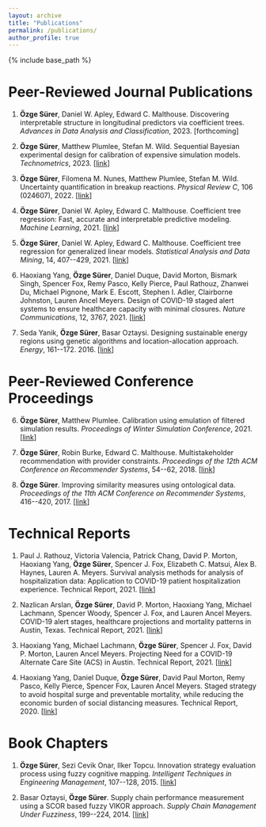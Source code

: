 ```yaml
---
layout: archive
title: "Publications"
permalink: /publications/
author_profile: true
---
```


{% include base_path %}

Peer-Reviewed Journal Publications
======

1. **Özge Sürer**,  Daniel W. Apley, Edward C. Malthouse. Discovering interpretable structure in longitudinal predictors via coefficient trees. *Advances in Data Analysis and Classification*, 2023. [forthcoming]

2. **Özge Sürer**,  Matthew Plumlee, Stefan M. Wild. Sequential Bayesian experimental design for calibration of expensive simulation models. *Technometrics*, 2023. [[link](https://www.tandfonline.com/doi/abs/10.1080/00401706.2023.2246157?src=&journalCode=utch20)]

3. **Özge Sürer**, Filomena M. Nunes, Matthew Plumlee, Stefan M. Wild. Uncertainty quantification in breakup reactions. *Physical Review C*, 106 (024607), 2022. [[link](https://journals.aps.org/prc/abstract/10.1103/PhysRevC.106.024607)]

4. **Özge Sürer**, Daniel W. Apley, Edward C. Malthouse. Coefficient tree regression:  Fast, accurate and interpretable predictive modeling. *Machine Learning*, 2021. [[link](https://doi.org/10.1007/s10994-021-06091-7)]

5. **Özge Sürer**, Daniel W. Apley, Edward C. Malthouse. Coefficient tree regression for generalized linear models. *Statistical Analysis and Data Mining*, 14, 407--429, 2021. [[link](https://onlinelibrary.wiley.com/doi/10.1002/sam.11534)]

6. Haoxiang Yang, **Özge Sürer**, Daniel Duque, David Morton, Bismark Singh, Spencer Fox, Remy Pasco, Kelly Pierce, Paul Rathouz, Zhanwei Du, Michael Pignone, Mark E. Escott, Stephen I. Adler, Clairborne Johnston, Lauren Ancel Meyers. Design of COVID-19 staged alert systems to ensure healthcare capacity with minimal closures. *Nature Communications*, 12, 3767, 2021. [[link](https://www.nature.com/articles/s41467-021-23989-x)]

7. Seda Yanik, **Özge Sürer**, Basar Oztaysi. Designing sustainable energy regions using genetic algorithms and location-allocation approach. *Energy*, 161--172. 2016. [[link](https://www.sciencedirect.com/science/article/pii/S0360544215017612)]

Peer-Reviewed Conference Proceedings
======

6. **Özge Sürer**, Matthew Plumlee. Calibration using emulation of filtered simulation results. *Proceedings of Winter Simulation Conference*, 2021. [[link](https://ieeexplore.ieee.org/abstract/document/9715296)]

7. **Özge Sürer**, Robin Burke, Edward C. Malthouse. Multistakeholder recommendation with provider constraints. *Proceedings of the 12th ACM Conference on Recommender Systems*, 54--62, 2018. [[link](https://dl.acm.org/citation.cfm?id=3240350)]

8. **Özge Sürer**. Improving similarity measures using ontological data. *Proceedings of the 11th ACM Conference on Recommender Systems*, 416--420, 2017. [[link](https://dl.acm.org/citation.cfm?id=3109863)]

Technical Reports
======

1. Paul J. Rathouz, Victoria Valencia, Patrick Chang, David P. Morton, Haoxiang Yang, **Özge Sürer**, Spencer J. Fox, Elizabeth C. Matsui, Alex B. Haynes, Lauren A. Meyers. Survival analysis methods for analysis of hospitalization data: Application to COVID-19 patient hospitalization experience. Technical Report, 2021. [[link](https://www.medrxiv.org/content/10.1101/2021.04.14.21255511v1)]

1. Nazlican Arslan, **Özge Sürer**, David P. Morton, Haoxiang Yang, Michael Lachmann, Spencer Woody, Spencer J. Fox, and Lauren Ancel Meyers. COVID-19 alert stages, healthcare projections and
mortality patterns in Austin, Texas. Technical Report, 2021. [[link](https://covid-19.tacc.utexas.edu/media/filer_public/15/4d/154defa8-9217-478e-a459-8fc4144c61b5/austin_covid_alert_stage_and_mortality_trends_-_ut_-_may_2021.pdf)]

1. Haoxiang Yang, Michael Lachmann, **Özge Sürer**, Spencer J. Fox, David P. Morton, Lauren Ancel Meyers. Projecting Need for a COVID-19 Alternate Care Site (ACS) in Austin. Technical Report, 2021. [[link](https://sites.cns.utexas.edu/sites/default/files/cid/files/austin_acs_alternative.pdf?m=1610127444)]

1. Haoxiang Yang, Daniel Duque, **Özge Sürer**, David Paul Morton, Remy Pasco, Kelly Pierce, Spencer Fox, Lauren Ancel Meyers. Staged strategy to avoid hospital surge and preventable mortality, while reducing the economic burden of social distancing measures. Technical Report, 2020. [[link](https://cid.utexas.edu/sites/default/files/cid/files/houston_strategy_to_avoid_surge.pdf?m=1592489259)]

Book Chapters
======

1. **Özge Sürer**, Sezi Cevik Onar, Ilker Topcu. Innovation strategy evaluation process using fuzzy cognitive mapping. *Intelligent Techniques in Engineering Management*, 107--128, 2015. [[link](https://link.springer.com/chapter/10.1007/978-3-319-17906-3_5)]

1. Basar Oztaysi, **Özge Sürer**. Supply chain performance measurement using a SCOR based fuzzy VIKOR approach. *Supply Chain Management Under Fuzziness*, 199--224, 2014. [[link](https://link.springer.com/chapter/10.1007/978-3-642-53939-8_9)]
